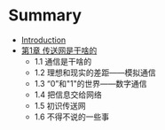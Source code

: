 # Summary

* [Introduction](README.md)
* [第1章 传送网是干啥的](di-1-zhang-chuan-song-wang-shi-gan-sha-de.md)
  * 1.1 通信是干啥的
  * 1.2 理想和现实的差距——模拟通信
  * 1.3 “0”和"1"的世界——数字通信
  * 1.4 把信息交给网络
  * 1.5 初识传送网
  * 1.6 不得不说的一些事

